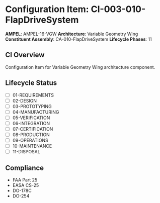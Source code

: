 # Configuration Item: CI-003-010-FlapDriveSystem

**AMPEL**: AMPEL-16-VGW
**Architecture**: Variable Geometry Wing
**Constituent Assembly**: CA-010-FlapDriveSystem
**Lifecycle Phases**: 11

## CI Overview
Configuration Item for Variable Geometry Wing architecture component.

## Lifecycle Status
- [ ] 01-REQUIREMENTS
- [ ] 02-DESIGN
- [ ] 03-PROTOTYPING
- [ ] 04-MANUFACTURING
- [ ] 05-VERIFICATION
- [ ] 06-INTEGRATION
- [ ] 07-CERTIFICATION
- [ ] 08-PRODUCTION
- [ ] 09-OPERATIONS
- [ ] 10-MAINTENANCE
- [ ] 11-DISPOSAL

## Compliance
- FAA Part 25
- EASA CS-25
- DO-178C
- DO-254
